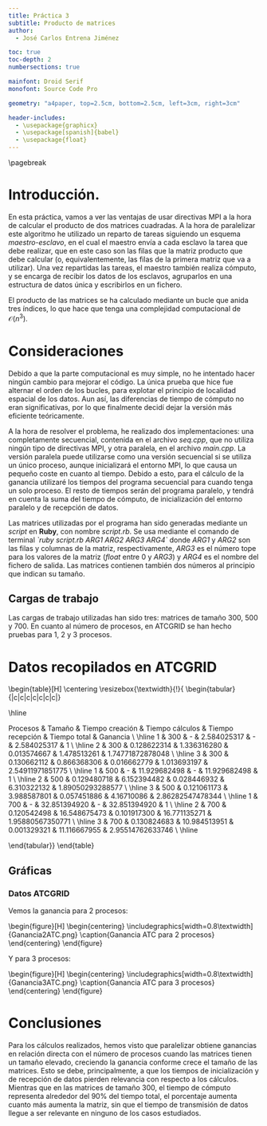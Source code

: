 ```yaml
---
title: Práctica 3
subtitle: Producto de matrices
author:
  - José Carlos Entrena Jiménez

toc: true
toc-depth: 2
numbersections: true

mainfont: Droid Serif
monofont: Source Code Pro

geometry: "a4paper, top=2.5cm, bottom=2.5cm, left=3cm, right=3cm"

header-includes:
  - \usepackage{graphicx}
  - \usepackage[spanish]{babel}
  - \usepackage{float}
---
```

\pagebreak

# Introducción.

En esta práctica, vamos a ver las ventajas de usar directivas MPI a la hora de calcular el producto de dos matrices cuadradas. A la hora de paralelizar este algoritmo he utilizado un reparto de tareas siguiendo un esquema _maestro-esclavo_, en el cual el maestro envía a cada esclavo la tarea que debe realizar, que en este caso son las filas que la matriz producto que debe calcular (o, equivalentemente, las filas de la primera matriz que va a utilizar). Una vez repartidas las tareas, el maestro también realiza cómputo, y se encarga de recibir los datos de los esclavos, agruparlos en una estructura de datos única y escribirlos en un fichero.

El producto de las matrices se ha calculado mediante un bucle que anida tres índices, lo que hace que tenga una complejidad computacional de $\mathcal{O}(n^3)$.

# Consideraciones

Debido a que la parte computacional es muy simple, no he intentado hacer ningún cambio para mejorar el código. La única prueba que hice fue alternar el orden de los bucles, para explotar el principio de localidad espacial de los datos. Aun así, las diferencias de tiempo de cómputo no eran significativas, por lo que finalmente decidí dejar la versión más eficiente teóricamente.

A la hora de resolver el problema, he realizado dos implementaciones: una completamente secuencial, contenida en el archivo _seq.cpp_, que no utiliza ningún tipo de directivas MPI, y otra paralela, en el archivo _main.cpp_. La versión paralela puede utilizarse como una versión secuencial si se utiliza un único proceso, aunque inicializará el entorno MPI, lo que causa un pequeño coste en cuanto al tiempo. Debido a esto, para el cálculo de la ganancia utilizaré los tiempos del programa secuencial para cuando tenga un solo proceso. El resto de tiempos serán del programa paralelo, y tendrá en cuenta la suma del tiempo de cómputo, de inicialización del entorno paralelo y de recepción de datos.

Las matrices utilizadas por el programa han sido generadas mediante un _script_ en **Ruby**, con nombre _script.rb_. Se usa mediante el comando de terminal _\`ruby script.rb ARG1 ARG2 ARG3 ARG4\`_ donde _ARG1_ y _ARG2_ son las filas y columnas de la matriz, respectivamente, _ARG3_ es el número tope para los valores de la matriz (_float_ entre $0$ y _ARG3_) y _ARG4_ es el nombre del fichero de salida. Las matrices contienen también dos números al principio que indican su tamaño.

## Cargas de trabajo

Las cargas de trabajo utilizadas han sido tres: matrices de tamaño $300$, $500$ y $700$. En cuanto al número de procesos, en ATCGRID se han hecho pruebas para $1$, $2$ y $3$ procesos.




# Datos recopilados en ATCGRID

\begin{table}[H]
\centering
\resizebox{\textwidth}{!}{
\begin{tabular}{|c|c|c|c|c|c|c|}

\hline

Procesos  & Tamaño & Tiempo creación & Tiempo cálculos     & Tiempo recepción & Tiempo total   & Ganancia           \\ \hline
1         &  300   &  -              &  2.584025317        &  -               &  2.584025317   &  1                 \\ \hline
2         &  300   &  0.128622314    &  1.336316280        &  0.013574667     &  1.478513261   &  1.74771872878048  \\ \hline
3         &  300   &  0.130662112    &  0.866368306        &  0.016662779     &  1.013693197   &  2.54911971851775  \\ \hline
1         &  500   &  -              &  11.929682498       &  -               &  11.929682498  &  1                 \\ \hline
2         &  500   &  0.129480718    &  6.152394482        &  0.028446932     &  6.310322132   &  1.89050293288577  \\ \hline
3         &  500   &  0.121061173    &  3.988587801        &  0.057451886     &  4.16710086    &  2.86282547478344  \\ \hline
1         &  700   &  -              &  32.851394920       &  -               &  32.851394920  &  1                 \\ \hline
2         &  700   &  0.120542498    &  16.548675473       &  0.101917300     &  16.771135271  &  1.95880567350771  \\ \hline
3         &  700   &  0.130824683    &  10.984513951       &  0.001329321     &  11.116667955  &  2.95514762633746  \\ \hline


\end{tabular}}
\end{table}

## Gráficas

### Datos ATCGRID

Vemos la ganancia para 2 procesos:

\begin{figure}[H]
\begin{centering}
\includegraphics[width=0.8\textwidth]{Ganancia2ATC.png}
\caption{Ganancia ATC para 2 procesos}
\end{centering}
\end{figure}

Y para 3 procesos:

\begin{figure}[H]
\begin{centering}
\includegraphics[width=0.8\textwidth]{Ganancia3ATC.png}
\caption{Ganancia ATC para 3 procesos}
\end{centering}
\end{figure}

# Conclusiones

Para los cálculos realizados, hemos visto que paralelizar obtiene ganancias en relación directa con el número de procesos cuando las matrices tienen un tamaño elevado, creciendo la ganancia conforme crece el tamaño de las matrices. Esto se debe, principalmente, a que los tiempos de inicialización y de recepción de datos pierden relevancia con respecto a los cálculos. Mientras que en las matrices de tamaño $300$, el tiempo de cómputo representa alrededor del $90\%$ del tiempo total, el porcentaje aumenta cuanto más aumenta la matriz, sin que el tiempo de transmisión de datos llegue a ser relevante en ninguno de los casos estudiados.
